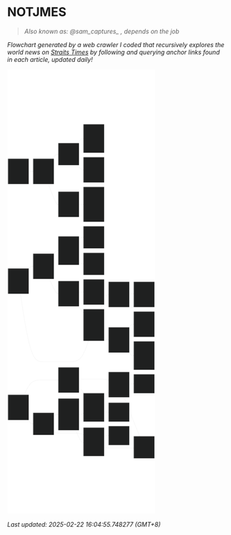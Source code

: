 # NOTJMES                                                 
> <i>Also known as: @sam_captures_ , depends on the job</i>

<i>Flowchart generated by a web crawler I coded that recursively explores the world news on [Straits Times](https://www.straitstimes.com/world) by following and querying anchor links found in each article, updated daily!</i>

<!-- START -->
![Graph](img/top_news.svg)

<i>Last updated: 2025-02-22 16:04:55.748277 (GMT+8)</i>
<!-- END -->